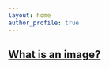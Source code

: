 ```yaml
---
layout: home
author_profile: true
---
```


## [What is an image?](./_pages/What-is-an-image/index.md)


